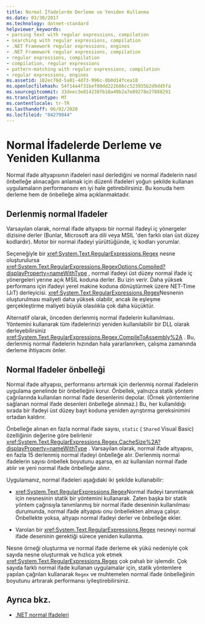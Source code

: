 ```yaml
---
title: Normal İfadelerde Derleme ve Yeniden Kullanma
ms.date: 03/30/2017
ms.technology: dotnet-standard
helpviewer_keywords:
- parsing text with regular expressions, compilation
- searching with regular expressions, compilation
- .NET Framework regular expressions, engines
- .NET Framework regular expressions, compilation
- regular expressions, compilation
- compilation, regular expressions
- pattern-matching with regular expressions, compilation
- regular expressions, engines
ms.assetid: 182ec76d-5a01-4d73-996c-0b0d14fcea18
ms.openlocfilehash: 54f14a4f31bef00dd222686cc523935b2d9dd5fa
ms.sourcegitcommit: 33deec3e814238fb18a49b2a7e89278e27888291
ms.translationtype: MT
ms.contentlocale: tr-TR
ms.lasthandoff: 06/02/2020
ms.locfileid: "84279044"
---
```

# <a name="compilation-and-reuse-in-regular-expressions"></a>Normal İfadelerde Derleme ve Yeniden Kullanma
Normal ifade altyapısının ifadeleri nasıl derlediğini ve normal ifadelerin nasıl önbelleğe alınacağını anlamak için düzenli ifadeleri yoğun şekilde kullanan uygulamaların performansını en iyi hale getirebilirsiniz. Bu konuda hem derleme hem de önbelleğe alma açıklanmaktadır.  
  
## <a name="compiled-regular-expressions"></a>Derlenmiş normal Ifadeler  
 Varsayılan olarak, normal ifade altyapısı bir normal ifadeyi iç yönergeler dizisine derler (Bunlar, Microsoft ara dili veya MSIL 'den farklı olan üst düzey kodlardır). Motor bir normal ifadeyi yürüttüğünde, iç kodları yorumlar.  
  
 Seçeneğiyle bir <xref:System.Text.RegularExpressions.Regex> nesne oluşturulursa <xref:System.Text.RegularExpressions.RegexOptions.Compiled?displayProperty=nameWithType> , normal ifadeyi üst düzey normal ifade iç yönergeleri yerıne açık MSIL koduna derler. Bu izin verir. Daha yüksek performans için ifadeyi yerel makine koduna dönüştürmek üzere NET-Time (JıT) derleyicisi.  <xref:System.Text.RegularExpressions.Regex>Nesnenin oluşturulması maliyeti daha yüksek olabilir, ancak ile eşleşme gerçekleştirme maliyeti büyük olasılıkla çok daha küçüktür.

 Alternatif olarak, önceden derlenmiş normal ifadelerin kullanılması. Yöntemini kullanarak tüm ifadelerinizi yeniden kullanılabilir bir DLL olarak derleyebilirsiniz <xref:System.Text.RegularExpressions.Regex.CompileToAssembly%2A> . Bu, derlenmiş normal ifadelerin hızından hala yararlanırken, çalışma zamanında derleme ihtiyacını önler.  
  
## <a name="the-regular-expressions-cache"></a>Normal Ifadeler önbelleği  
 Normal ifade altyapısı, performansı artırmak için derlenmiş normal ifadelerin uygulama genelinde bir önbelleğini korur. Önbellek, yalnızca statik yöntem çağrılarında kullanılan normal ifade desenlerini depolar. (Örnek yöntemlerine sağlanan normal ifade desenleri önbelleğe alınmaz.) Bu, her kullanıldığı sırada bir ifadeyi üst düzey bayt koduna yeniden ayrıştırma gereksinimini ortadan kaldırır.  
  
 Önbelleğe alınan en fazla normal ifade sayısı, `static` ( `Shared` Visual Basic) özelliğinin değerine göre belirlenir <xref:System.Text.RegularExpressions.Regex.CacheSize%2A?displayProperty=nameWithType> . Varsayılan olarak, normal ifade altyapısı, en fazla 15 derlenmiş normal ifadeyi önbelleğe alır. Derlenmiş normal ifadelerin sayısı önbellek boyutunu aşarsa, en az kullanılan normal ifade atılır ve yeni normal ifade önbelleğe alınır.  
  
 Uygulamanız, normal ifadeleri aşağıdaki iki şekilde kullanabilir:  
  
- <xref:System.Text.RegularExpressions.Regex>Normal ifadeyi tanımlamak için nesnesinin statik bir yöntemini kullanarak. Zaten başka bir statik yöntem çağrısıyla tanımlanmış bir normal ifade deseninin kullanılması durumunda, normal ifade altyapısı onu önbellekten almaya çalışır. Önbellekte yoksa, altyapı normal ifadeyi derler ve önbelleğe ekler.
  
- Varolan bir <xref:System.Text.RegularExpressions.Regex> nesneyi normal ifade deseninin gerektiği sürece yeniden kullanma.  
  
 Nesne örneği oluşturma ve normal ifade derleme ek yükü nedeniyle çok sayıda nesne oluşturmak ve hızlıca yok etmek <xref:System.Text.RegularExpressions.Regex> çok pahalı bir işlemdir. Çok sayıda farklı normal ifade kullanan uygulamalar için, statik yöntemlere yapılan çağrıları kullanarak `Regex` ve muhtemelen normal ifade önbelleğinin boyutunu artırarak performansı iyileştirebilirsiniz.  
  
## <a name="see-also"></a>Ayrıca bkz.

- [.NET normal Ifadeleri](regular-expressions.md)
